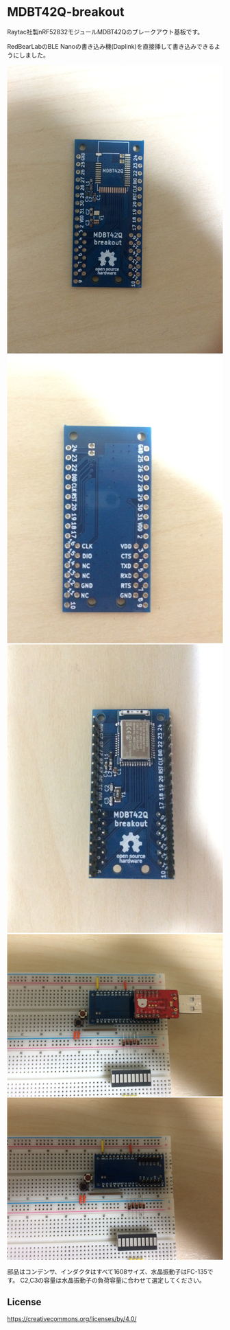 # MDBT42Q-breakout

Raytac社製nRF52832モジュールMDBT42Qのブレークアウト基板です。

RedBearLabのBLE Nanoの書き込み機(Daplink)を直接挿して書き込みできるようにしました。

![1](./images/1.JPG)
![2](./images/2.JPG)
![3](./images/3.JPG)
![4](./images/4.JPG)
![5](./images/5.JPG)

部品はコンデンサ、インダクタはすべて1608サイズ、水晶振動子はFC-135です。
C2,C3の容量は水晶振動子の負荷容量に合わせて選定してください。


## License

https://creativecommons.org/licenses/by/4.0/
